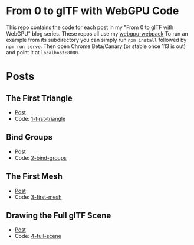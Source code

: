 # From 0 to glTF with WebGPU Code 

This repo contains the code for each post in my "From 0 to glTF with WebGPU"
blog series. These repos all use my [webgpu-webpack](https://github.com/Twinklebear/webgpu-webpack-starter)
To run an example from its subdirectory you can simply run `npm install` followed by `npm run serve`. Then
open Chrome Beta/Canary (or stable once 113 is out) and point it at `localhost:8080`.

# Posts

## The First Triangle

- [Post](https://www.willusher.io/graphics/2023/04/10/0-to-gltf-triangle)
- Code: [1-first-triangle](1-first-triangle/)

## Bind Groups

- [Post](https://www.willusher.io/graphics/2023/04/11/0-to-gltf-bind-groups)
- Code: [2-bind-groups](2-bind-groups/)


## The First Mesh

- [Post](https://www.willusher.io/graphics/2023/05/16/0-to-gltf-first-mesh)
- Code: [3-first-mesh](3-first-mesh)

## Drawing the Full glTF Scene

- [Post](https://www.willusher.io/graphics/2023/06/24/0-to-gltf-full-scene)
- Code: [4-full-scene](4-full-scene)

